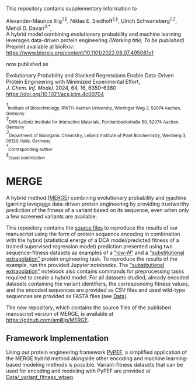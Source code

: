 This repository contains supplementary information to

Alexander-Maurice Illig<sup>*1,§*</sup>, Niklas E. Siedhoff<sup>*1,§*</sup>, Ulrich Schwaneberg<sup>*1,2*</sup>, Mehdi D. Davari<sup>*3,\**</sup>, <br>
A hybrid model combining evolutionary probability and machine learning leverages data-driven protein engineering *(Working title; To be published)*<br>
Preprint available at bioRxiv: https://www.biorxiv.org/content/10.1101/2022.06.07.495081v1

now published as

Evolutionary Probability and Stacked Regressions Enable Data-Driven Protein Engineering with Minimized Experimental Effort,<br>
*J. Chem. Inf. Model.* 2024, 64, 16, 6350–6360<br>
https://doi.org/10.1021/acs.jcim.4c00704

<sup>*1*</sup><sub>Institute of Biotechnology, RWTH Aachen University, Worringer Weg 3, 52074 Aachen, Germany</sub> <br>
<sup>*2*</sup><sub>DWI-Leibniz Institute for Interactive Materials, Forckenbeckstraße 50, 52074 Aachen, Germany</sub> <br>
<sup>*3*</sup><sub>Department of Bioorganic Chemistry, Leibniz Institute of Plant Biochemistry, Weinberg 3, 06120 Halle, Germany</sub> <br>
<sup>*\**</sup><sub>Corresponding author</sub> <br>
<sup>*§*</sup><sub>Equal contribution</sub> <br>


# MERGE  
A hybrid method (<ins>MERGE</ins>) combining evolutionary probability and <ins>m</ins>achine l<ins>e</ins>arning leve<ins>r</ins>a<ins>ge</ins>s data-driven protein engineering by providing trustworthy prediction of the fitness of a variant based on its sequence, even when only a few screened variants are available.

This repository contains the [source files](/Examples/scripts) to reproduce the results of our manuscript using the form of protein sequence encoding in combination with the hybrid (statistical energy of a DCA model/predicted fitness of a trained supervised regression model) prediction presented using two sequence-fitness datasets as examples of a ["low-*N*"](/Examples/example_rl401.ipynb) and a ["substitutional extrapolation"](/Examples/example_pabp.ipynb) protein engineering task.
To reproduce the results of the example, run the provided Jupyter notebooks. The ["substitutional extrapolation"](/Examples/example_pabp.ipynb) notebook also contains commands for preprocessing tasks required to create a hybrid model.
For all datasets studied, already encoded datasets containing the variant identifiers, the corresponding fitness values, and the encoded sequences are provided as CSV files and used wild-type sequences are provided as FASTA files (see [Data](https://github.com/Protein-Engineering-Framework/MERGE/tree/main/Data)).

The new repository, which contains the source files of the published manuscript version of MERGE, is available at https://github.com/amillig/MERGE.

## Framework Implementation
Using our protein engineering framework [PyPEF](https://github.com/Protein-Engineering-Framework/PyPEF), a simplified application of the MERGE hybrid method alongside other encoding and machine learning-based modeling methods is possible. Variant-fitness datasets that can be used for encoding and modeling with PyPEF are provided at [Data/_variant_fitness_wtseq](https://github.com/Protein-Engineering-Framework/MERGE/tree/main/Data/_variant_fitness_wtseq).
